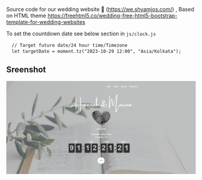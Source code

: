 Source code for our wedding website 👫 (https://we.shyamjos.com/) , Based on HTML theme https://freehtml5.co/wedding-free-html5-bootstrap-template-for-wedding-websites

To set the countdown date see below section in `js/clock.js`

````
  // Target future date/24 hour time/Timezone
  let targetDate = moment.tz("2023-10-29 12:00", "Asia/Kolkata");
````

## Sreenshot
![screenshot](https://github.com/MOVants/hannahandmarvin-wedding.github.io/blob/main/ScreenshotMarvinHannah.png?raw=true)
